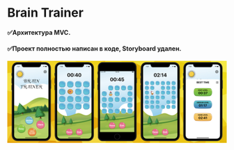 # Brain Trainer
 
  
  #### ✅Архитектура MVC.
  #### ✅Проект полностью написан в коде, Storyboard удален.


![Screenshot](BrainTrainer.png)
